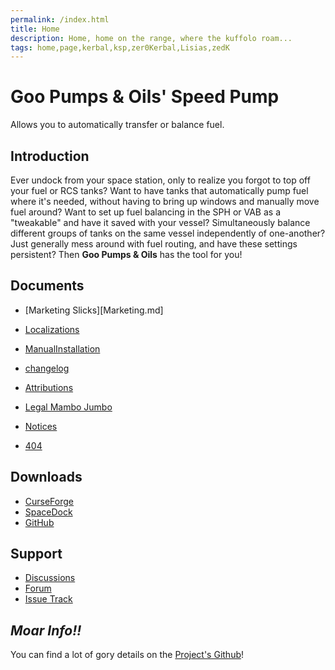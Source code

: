 ```yaml
---
permalink: /index.html
title: Home
description: Home, home on the range, where the kuffolo roam...
tags: home,page,kerbal,ksp,zer0Kerbal,Lisias,zedK
---
```


# Goo Pumps & Oils' Speed Pump

Allows you to automatically transfer or balance fuel.

## Introduction

Ever undock from your space station, only to realize you forgot to top off your fuel or RCS tanks? Want to have tanks that automatically pump fuel where it's needed, without having to bring up windows and manually move fuel around? Want to set up fuel balancing in the SPH or VAB as a "tweakable" and have it saved with your vessel? Simultaneously balance different groups of tanks on the same vessel independently of one-another? Just generally mess around with fuel routing, and have these settings persistent? Then **Goo Pumps & Oils** has the tool for you!

## Documents

* [Marketing Slicks][Marketing.md]

* [Localizations](Localizations.md)
* [ManualInstallation](ManualInstallation.md)
* [changelog](changelog.md)

* [Attributions](Attributions.md)
* [Legal Mambo Jumbo](LegalMumboJumbo.md)
* [Notices](Notices.md)

* [404](404.md)

## Downloads

* [CurseForge](https://www.curseforge.com/kerbal/ksp-mods/GPOSpeedPump)
* [SpaceDock](https://spacedock.info/mod/546)
* [GitHub](https://github.com/net-lisias-ksp/GPOSpeedPump/releases)

## Support

* [Discussions](https://github.com/net-lisias-ksp/GPOSpeedPump/discussions/categories/support)
* [Forum](https://forum.kerbalspaceprogram.com/index.php?/topic/207732-*/)
* [Issue Track](https://github.com/net-lisias-ksp/GPOSpeedPump/issues)

## *Moar Info!!*

You can find a lot of gory details on the [Project's Github](https://github.com/net-lisias-ksp/GPOSpeedPump)!
